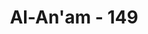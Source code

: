 ---
title: "Al-An'am - 149"
no: 149
arabic_no: ١٤٩
ayah: قُلْ فَلِلّٰهِ الْحُجَّةُ الْبَالِغَةُۚ فَلَوْ شَاۤءَ لَهَدٰىكُمْ اَجْمَعِيْنَ 
translation: "Katakanlah (Muhammad), “Alasan yang kuat hanya pada Allah. Maka kalau Dia menghendaki, niscaya kamu semua mendapat petunjuk.”"
tafsir: "Pada ayat ini Allah memerintahkan kepada Rasul-Nya agar menegaskan kepada orang-orang musyrik yang mendasarkan tindakan dan ketetapan mereka kepada sangkaan, bukan kepada ilmu pengetahuan dan syariat nabi-nabi yang terdahulu bahwa Allah-lah yang mempunyai ilmu pengetahuan, hujjah, dan dasar-dasar yang kuat. Dialah yang berhak memberi petunjuk kepada yang benar yang harus diikuti dengan patuh oleh hamba-Nya yang beriman dan bertakwa. Barang siapa di antara hamba-Nya yang taat kepada-Nya dan menjalankan petunjuk yang diberikan-Nya, niscaya ia akan menjadi hamba yang saleh dan bahagia. Tetapi bila ada di antara hamba-Nya yang membangkang, mengingkari petunjuk-petunjuk itu, bahkan berani menyamakan dirinya dengan Allah, maka akan celakalah dia di dunia dan di akhirat. Semuanya terserah kepada manusia apakah dia akan memilih jalan lurus yang membawa kebahagiaan dengan menjalankan petunjuk Tuhan-nya atau jalan sesat yang membawa celaka dengan mengingkari petunjuk itu dan memperturutkan hawa nafsunya.\n\nInilah jalan yang ditetapkan Allah bagi manusia dan jin seluruhnya. Jika Allah menghendaki tentulah Dia dapat menjadikan kamu seperti malaikat yang selalu patuh kepada Tuhannya sesuai dengan tabiatnya, seperti yang dijelaskan dalam firman-Nya: \n\n¦ Tidak durhaka kepada Allah terhadap apa yang Dia perintahkan kepada mereka dan selalu mengerjakan apa yang diperintahkan. (at-Tahrim/66: 6)\n\nSudah menjadi sunah dan ketetapan Allah bahwa manusia harus mempergunakan akalnya untuk memilih jalan mana yang ditempuhnya. Bila dia memilih jalan yang benar akan berbahagialah dia, dan bila memilih jalan yang salah dan menyesatkan akan celakalah dia. Demikianlah sunatullah dan tiada seorang pun yang dapat mengubahnya."
---